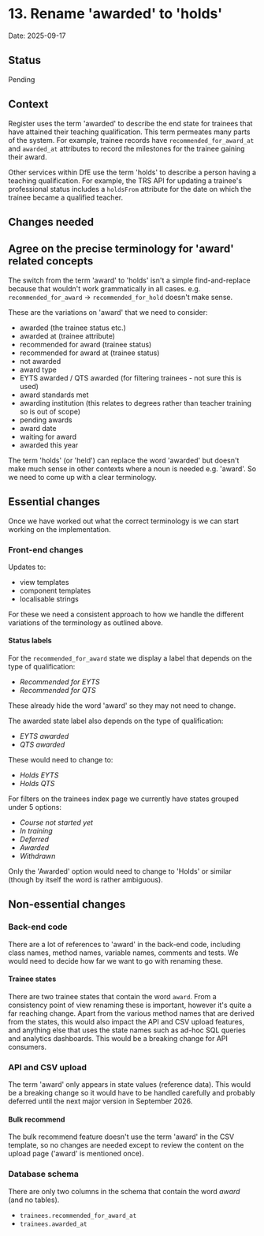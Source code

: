 # 13. Rename 'awarded' to 'holds'

Date: 2025-09-17

## Status

Pending

## Context

Register uses the term 'awarded' to describe the end state for trainees that have attained their teaching qualification. This term permeates many parts of the system. For example, trainee records have `recommended_for_award_at` and `awarded_at` attributes to record the milestones for the trainee gaining their award.

Other services within DfE use the term 'holds' to describe a person having a teaching qualification. For example, the TRS API for updating a trainee's professional status includes a `holdsFrom` attribute for the date on which the trainee became a qualified teacher.

## Changes needed

## Agree on the precise terminology for 'award' related concepts

The switch from the term 'award' to 'holds' isn't a simple find-and-replace because that wouldn't work grammatically in all cases. e.g. `recommended_for_award` -> `recommended_for_hold` doesn't make sense.

These are the variations on 'award' that we need to consider:

- awarded (the trainee status etc.)
- awarded at (trainee attribute)
- recommended for award (trainee status)
- recommended for award at (trainee status)
- not awarded
- award type
- EYTS awarded / QTS awarded (for filtering trainees - not sure this is used)
- award standards met
- awarding institution (this relates to degrees rather than teacher training so is out of scope)
- pending awards
- award date
- waiting for award
- awarded this year

The term 'holds' (or 'held') can replace the word 'awarded' but doesn't make much sense in other contexts where a noun is needed e.g. 'award'. So we need to come up with a clear terminology.

## Essential changes

Once we have worked out what the correct terminology is we can start working on the implementation.

### Front-end changes

Updates to:

- view templates
- component templates
- localisable strings

For these we need a consistent approach to how we handle the different variations of the terminology as outlined above.

#### Status labels

For the `recommended_for_award` state we display a label that depends on the type of qualification:

- _Recommended for EYTS_
- _Recommended for QTS_

These already hide the word 'award' so they may not need to change.

The awarded state label also depends on the type of qualification:

- _EYTS awarded_
- _QTS awarded_

These would need to change to:

- _Holds EYTS_
- _Holds QTS_

For filters on the trainees index page we currently have states grouped under 5 options:

- _Course not started yet_
- _In training_
- _Deferred_
- _Awarded_
- _Withdrawn_

Only the 'Awarded' option would need to change to 'Holds' or similar (though by itself the word is rather ambiguous).

## Non-essential changes

### Back-end code

There are a lot of references to 'award' in the back-end code, including class names, method names, variable names, comments and tests. We would need to decide how far we want to go with renaming these.

#### Trainee states

There are two trainee states that contain the word `award`. From a consistency point of view renaming these is important, however it's quite a far reaching change. Apart from the various method names that are derived from the states, this would also impact the API and CSV upload features, and anything else that uses the state names such as ad-hoc SQL queries and analytics dashboards. This would be a breaking change for API consumers.

### API and CSV upload

The term 'award' only appears in state values (reference data). This would be a breaking change so it would have to be handled carefully and probably deferred until the next major version in September 2026.

#### Bulk recommend

The bulk recommend feature doesn't use the term 'award' in the CSV template, so no changes are needed except to review the content on the upload page ('award' is mentioned once).

### Database schema

There are only two columns in the schema that contain the word _award_ (and no tables).

- `trainees.recommended_for_award_at`
- `trainees.awarded_at`



